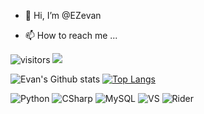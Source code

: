 - 👋 Hi, I’m @EZevan
<!--- 👀 I’m interested in Coding
- 🌱 I’m currently learning ...
- 💞️ I’m looking to collaborate on ...--->
- 📫 How to reach me ...

![visitors](https://visitor-badge.glitch.me/badge?page_id=${username})
![](http://antzuhl.cn:4000/get/@EZevan)

<!---
EZevan/EZevan is a ✨ special ✨ repository because its `README.md` (this file) appears on your GitHub profile.
You can click the Preview link to take a look at your changes.
---> 


![Evan's Github stats](https://github-readme-stats.vercel.app/api?username=EZevan&show_icons=true&theme=onedark)
[![Top Langs](https://github-readme-stats.vercel.app/api/top-langs/?username=EZevan&layout=compact)](https://github.com/anuraghazra/github-readme-stats)



![Python](https://img.shields.io/badge/-Python-192133?style=flat-square&logo=python&logoColor=white)
![CSharp](https://img.shields.io/badge/-Csharp-192133?style=flat-square&logo=csharp&logoColor=white) 
![MySQL](https://img.shields.io/badge/-MySQL-192133?style=flat-square&logo=mysql&logoColor=white)
![VS](https://img.shields.io/badge/-visual-studio-code-192133?style=flat-square&logo=visual-studio-code&logoColor=white)
![Rider](https://img.shields.io/badge/-Rider-192133?style=flat-square&logo=Rider&logoColor=white)

